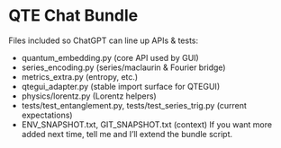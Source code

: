 # QTE Chat Bundle
Files included so ChatGPT can line up APIs & tests:
- quantum_embedding.py (core API used by GUI)
- series_encoding.py (series/maclaurin & Fourier bridge)
- metrics_extra.py (entropy, etc.)
- qtegui_adapter.py (stable import surface for QTEGUI)
- physics/lorentz.py (Lorentz helpers)
- tests/test_entanglement.py, tests/test_series_trig.py (current expectations)
- ENV_SNAPSHOT.txt, GIT_SNAPSHOT.txt (context)
If you want more added next time, tell me and I’ll extend the bundle script.
